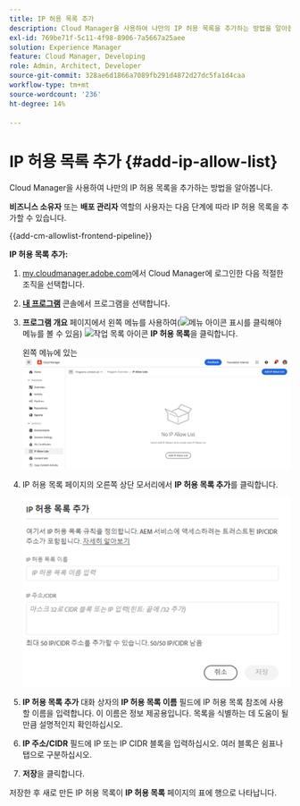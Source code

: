 ```yaml
---
title: IP 허용 목록 추가
description: Cloud Manager을 사용하여 나만의 IP 허용 목록을 추가하는 방법을 알아봅니다.
exl-id: 769be71f-5c11-4f98-8906-7a5667a25aee
solution: Experience Manager
feature: Cloud Manager, Developing
role: Admin, Architect, Developer
source-git-commit: 328ae6d1866a7089fb291d4872d27dc5fa1d4caa
workflow-type: tm+mt
source-wordcount: '236'
ht-degree: 14%

---
```



# IP 허용 목록 추가 {#add-ip-allow-list}

Cloud Manager을 사용하여 나만의 IP 허용 목록을 추가하는 방법을 알아봅니다.

**비즈니스 소유자** 또는 **배포 관리자** 역할의 사용자는 다음 단계에 따라 IP 허용 목록을 추가할 수 있습니다.

{{add-cm-allowlist-frontend-pipeline}}

**IP 허용 목록 추가:**

1. [my.cloudmanager.adobe.com](https://my.cloudmanager.adobe.com/)에서 Cloud Manager에 로그인한 다음 적절한 조직을 선택합니다.

1. **[내 프로그램](/help/implementing/cloud-manager/navigation.md#my-programs)** 콘솔에서 프로그램을 선택합니다.

1. **프로그램 개요** 페이지에서 왼쪽 메뉴를 사용하여(![메뉴 아이콘 표시](https://spectrum.adobe.com/static/icons/workflow_18/Smock_ShowMenu_18_N.svg)를 클릭해야 메뉴를 볼 수 있음) ![작업 목록 아이콘](https://spectrum.adobe.com/static/icons/workflow_18/Smock_TaskList_18_N.svg) **IP 허용 목록**&#x200B;을 클릭합니다.

   왼쪽 메뉴에 있는 ![IP 허용 목록 옵션](/help/implementing/cloud-manager/assets/ip-allow-list/ip-allow-list-create.png)

1. IP 허용 목록 페이지의 오른쪽 상단 모서리에서 **IP 허용 목록 추가**&#x200B;를 클릭합니다.

   ![IP 허용 목록 추가 대화 상자](/help/implementing/cloud-manager/assets/ip-allow-list/ip-allow-list-create02.png)

1. **IP 허용 목록 추가** 대화 상자의 **IP 허용 목록 이름** 필드에 IP 허용 목록 참조에 사용할 이름을 입력합니다. 이 이름은 정보 제공용입니다. 목록을 식별하는 데 도움이 될 만큼 설명적인지 확인하십시오.

1. **IP 주소/CIDR** 필드에 IP 또는 IP CIDR 블록을 입력하십시오. 여러 블록은 쉼표나 탭으로 구분하십시오.

1. **저장**&#x200B;을 클릭합니다.

저장한 후 새로 만든 IP 허용 목록이 **IP 허용 목록** 페이지의 표에 행으로 나타납니다.

